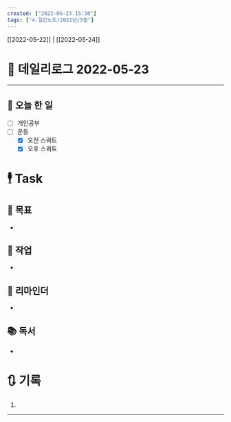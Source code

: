 ```yaml
---
created: ["2022-05-23 15:30"]
tags: ["4.일간노트/2022년/5월"]
---
```


[[2022-05-22]] | [[2022-05-24]]

# 📅 데일리로그  2022-05-23

---
## 🔷 오늘 한 일
- [ ] 개인공부
- [ ] 운동
	- [x] 오전 스쿼트
	- [x] 오후 스쿼트

# 🕴 Task
## 🎯 목표
- 

## 🚀 작업
- 

## 📕 리마인더
- 

## 📚 독서
- 

# 🔃 기록
1. 
---

